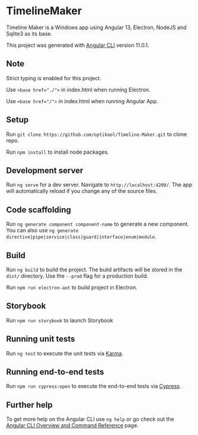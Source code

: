 # TimelineMaker

Timeline Maker is a Windows app using Angular 13, Electron, NodeJS and Sqlite3 as its base.

This project was generated with [Angular CLI](https://github.com/angular/angular-cli) version 11.0.1.

## Note

Strict typing is enabled for this project.

Use `<base href="./">` in index.html when running Electron.

Use `<base href="/">` in index.html when running Angular App.

## Setup
Run `git clone https://github.com/optikool/Timeline-Maker.git` to clone repo.

Run `npm install` to install node packages. 

## Development server

Run `ng serve` for a dev server. Navigate to `http://localhost:4200/`. The app will automatically reload if you change any of the source files.

## Code scaffolding

Run `ng generate component component-name` to generate a new component. You can also use `ng generate directive|pipe|service|class|guard|interface|enum|module`.

## Build

Run `ng build` to build the project. The build artifacts will be stored in the `dist/` directory. Use the `--prod` flag for a production build.

Run `npm run electron-aot` to build project in Electron.

## Storybook

Run `npm run storybook` to launch Storybook

## Running unit tests

Run `ng test` to execute the unit tests via [Karma](https://karma-runner.github.io).

## Running end-to-end tests

Run `npm run cypress:open` to execute the end-to-end tests via [Cypress](https://www.cypress.io/).

## Further help

To get more help on the Angular CLI use `ng help` or go check out the [Angular CLI Overview and Command Reference](https://angular.io/cli) page.
